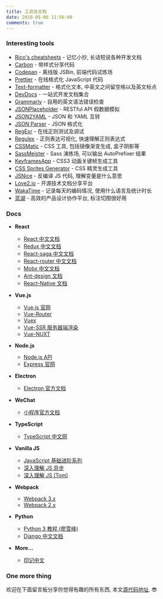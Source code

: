```yaml
---
title: 工具及文档
date: 2018-05-06 11:56:00
comments: true
---
```


### Interesting tools

* [Rico's cheatsheets](https://devhints.io/) - 记忆小抄, 长话短说各种开发文档
* [Carbon](https://carbon.now.sh/) - 带样式分享代码
* [Codepan](https://codepan.net/) - 离线版 JSBin, 前端代码试炼场
* [Prettier](https://prettier.io/playground/) - 在线格式化 JavaScript 代码
* [Text-formatter](https://text-formatter.herokuapp.com/) - 格式化文本, 中英文之间留空格以及英文标点
* [DevDocs](https://devdocs.io/) - 一站式开发文档集合
* [Grammarly](https://app.grammarly.com/ddocs/261389934) - 自用的英文语法错误检查
* [JSONPlaceholder](http://jsonplaceholder.typicode.com/) - RESTful API 假数据模拟
* [JSON2YAML](https://www.json2yaml.com/) - JSON 和 YAML 互转
* [JSON Parser](http://json.parser.online.fr/beta/) - JSON 格式化
* [RegExr](https://regexr.com/) - 在线正则测试及调试
* [Regulex](https://jex.im/regulex/) - 正则表达可视化, 快速理解正则表达式
* [CSSMatic](https://www.cssmatic.com/) - CSS 工具, 包括镜像渐变生成, 盒子阴影等
* [SassMeister](https://www.sassmeister.com/) - Sass 演练场, 可以输出 AutoPrefixer 结果
* [KeyframesApp](https://keyframes.app/) - CSS3 动画关键帧生成工具
* [CSS Sprites Generator](https://www.toptal.com/developers/css/sprite-generator) - CSS 精灵生成工具
* [JSNice](http://www.jsnice.org/) - 反编译 JS 代码, 理解变量是什么意思
* [Love2.io](https://love2.io/) - 开源技术文档分享平台
* [WakaTime](https://wakatime.com/) - 记录每天的编码情况, 使用什么语言及统计时长
* [蓝湖](https://lanhuapp.com/) - 高效的产品设计协作平台, 标注切图很好用

### Docs

* **React**

  * [React 中文文档](https://doc.react-china.org/docs/hello-world.html)
  * [Redux 中文文档](https://www.kancloud.cn/allanyu/redux-in-chinese/82399)
  * [React-saga 中文文档](http://leonshi.com/redux-saga-in-chinese/docs/api/index.html)
  * [React-router 中文文档](https://react-guide.github.io/react-router-cn)
  * [Mobx 中文文档](https://suprise.gitbooks.io/mobx-cn/content/fp.html)
  * [Ant-design 文档](https://ant.design/docs/react/introduce-cn)
  * [React-Native 文档](http://reactnative.cn/docs/0.50/getting-started.html)

* **Vue.js**

  * [Vue.js 官网](https://cn.vuejs.org/v2/guide/)
  * [Vue-Router](https://router.vuejs.org/zh-cn/)
  * [Vuex](https://vuex.vuejs.org/zh-cn/)
  * [Vue-SSR 服务器端渲染](https://ssr.vuejs.org/zh/)
  * [Vue-NUXT](https://zh.nuxtjs.org/guide/installation)

* **Node.js**

  * [Node.js API](http://nodejs.cn/api/)
  * [Express 官网](http://www.expressjs.com.cn/guide/routing.html)

* **Electron**

  * [Electron 官方文档](https://electronjs.org/docs/)

* **WeChat**

  * [小程序官方文档](https://mp.weixin.qq.com/debug/wxadoc/dev/index.html?t=201832)

* **TypeScript**

  * [TypeScript 中文网](https://www.tslang.cn/index.html)

* **Vanilla JS**

  * [JavaScript 基础进阶系列](https://segmentfault.com/a/1190000012646488)
  * [深入理解 JS 异步](https://github.com/wangfupeng1988/js-async-tutorial)
  * [深入理解 JS (Tom)](https://www.cnblogs.com/tomxu/archive/2011/12/15/2288411.html)

* **Webpack**

  * [Webpack 3.x](http://www.css88.com/doc/webpack/)
  * [Webpack 2.x](http://www.css88.com/doc/webpack2/api/loaders/#version)

* **Python**

  * [Python 3 教程 (廖雪峰)](https://www.liaoxuefeng.com/wiki/0014316089557264a6b348958f449949df42a6d3a2e542c000)
  * [Django 中文文档](https://docs.djangoproject.com/zh-hans/2.0/)

* **More...**
  * [印记中文](https://docschina.org/)

### One more thing

欢迎在下面留言板分享你觉得有趣的所有东西, 本文[源代码地址](https://raw.githubusercontent.com/ifyour/ifyour.github.io/src/source/doc/index.md). 😎
